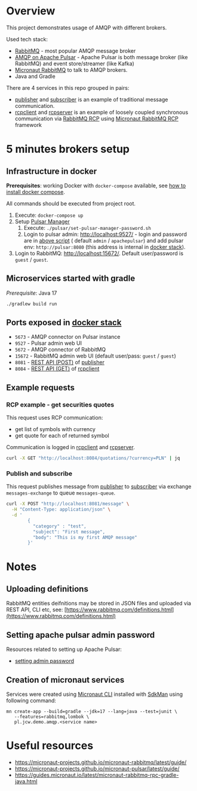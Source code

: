 # Overview

This project demonstrates usage of AMQP with different brokers.

Used tech stack:

- [RabbitMQ](https://www.rabbitmq.com/) - most popular AMQP message broker
- [AMQP on Apache Pulsar](https://github.com/streamnative/aop) - Apache Pulsar is both message
  broker (like RabbitMQ) and event store/streamer (like Kafka)
- [Micronaut RabbitMQ](https://micronaut-projects.github.io/micronaut-rabbitmq/latest/guide/) to
  talk to AMQP brokers.
- Java and Gradle

There are 4 services in this repo grouped in pairs:

- [publisher](./publisher) and [subscriber](./subscriber) is an example of traditional message
  communication.
- [rcpclient](./rcpclient) and [rcpserver](./rcpserver) is an example of loosely coupled synchronous
  communication via [RabbitMQ RCP](https://www.rabbitmq.com/tutorials/tutorial-six-python.html)
  using [Micronaut RabbitMQ RCP](https://guides.micronaut.io/latest/micronaut-rabbitmq-rpc-gradle-java.html) framework

# 5 minutes brokers setup

## Infrastructure in docker

**Prerequisites**: working Docker with `docker-compose` available,
see [how to install docker compose](https://docs.docker.com/compose/install/).

All commands should be executed from project root.

1. Execute: `docker-compose up`
2. Setup [Pulsar Manager](https://pulsar.apache.org/docs/en/administration-pulsar-manager/)
    1. Execute: `./pulsar/set-pulsar-manager-password.sh`
    2. Login to pulsar admin: [http://localhost:9527/](http://localhost:9527/) - login and password
       are in [above script](./pulsar/set-pulsar-manager-password.sh) (
       default `admin` / `apachepulsar`) and add pulsar env:
       `http://pulsar:8080` (this address is internal in [docker stack](./docker-compose.yml)).
3. Login to RabbitMQ: [http://localhost:15672/](http://localhost:15672/). Default user/password
   is `guest` / `guest`.

## Microservices started with gradle

*Prerequisite*: Java 17

```bash
./gradlew build run
```

## Ports exposed in [docker stack](./docker-compose.yml)

- `5673` - AMQP connector on Pulsar instance
- `9527` - Pulsar admin web UI
- `5672` - AMQP connector of RabbitMQ
- `15672` - RabbitMQ admin web UI (default user/pass: `guest` / `guest`)
- `8081` - [REST API (POST)](http://localhost:8081/message) of [publisher](./publisher)
- `8084` - [REST API (GET)](http://localhost:8084/quotations/?currency=PLN) of [rcpclient](./rcpclient)

## Example requests

### RCP example - get securities quotes

This request uses RCP communication:
- get list of symbols with currency
- get quote for each of returned symbol

Communication is logged in [rcpclient](./rcpclient) and [rcpserver](./rcpserver).

```bash
curl -X GET "http://localhost:8084/quotations/?currency=PLN" | jq
```

### Publish and subscribe

This request publishes message from [publisher](./publisher) to [subscriber](./subscriber) 
via exchange `messages-exchange` to queue `messages-queue`.

```bash
curl -X POST "http://localhost:8081/message" \
  -H "Content-Type: application/json" \
  -d '
        {
          "category" : "test",
          "subject": "First message",
          "body": "This is my first AMQP message"
        }'
```

# Notes

## Uploading definitions

RabbitMQ entities deifnitions may be stored in JSON files and uploaded via REST API, CLI etc, see:
[https://www.rabbitmq.com/definitions.html](https://www.rabbitmq.com/definitions.html)

## Setting apache pulsar admin password

Resources related to setting up Apache Pulsar:

- [setting admin password](https://pulsar.apache.org/docs/en/administration-pulsar-manager/#set-administrator-account-and-password)

## Creation of micronaut services

Services were created using [Micronaut CLI](https://micronaut.io/download/) installed
with [SdkMan](https://sdkman.io/) using following command:

```
mn create-app --build=gradle --jdk=17 --lang=java --test=junit \
   --features=rabbitmq,lombok \
   pl.jcw.demo.amqp.<service name>
```

# Useful resources

- https://micronaut-projects.github.io/micronaut-rabbitmq/latest/guide/
- https://micronaut-projects.github.io/micronaut-pulsar/latest/guide/
- https://guides.micronaut.io/latest/micronaut-rabbitmq-rpc-gradle-java.html
